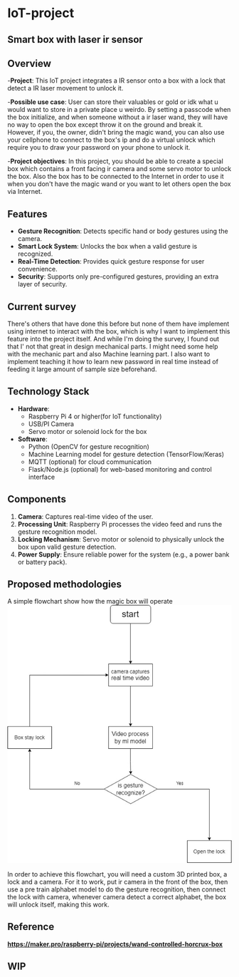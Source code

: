 # IoT-project

## Smart box with laser ir sensor

## Overview
-**Project**: This IoT project integrates a IR sensor onto a box with a lock that detect a IR laser movement to unlock it.

-**Possible use case**: User can store their valuables or gold or idk what u would want to store in a private place u weirdo. By setting a passcode when the box initialize, and when someone without a ir laser wand, they will have no way to open the box except throw it on the ground and break it. However, if you, the owner, didn't bring the magic wand, you can also use your cellphone to connect to the box's ip and do a virtual unlock which require you to draw your password on your phone to unlock it.

-**Project objectives**: In this project, you should be able to create a special box which contains a front facing ir camera and some servo motor to unlock the box. Also the box has to be connected to the Internet in order to use it when you don't have the magic wand or you want to let others open the box via Internet.

## Features
- **Gesture Recognition**: Detects specific hand or body gestures using the camera.
- **Smart Lock System**: Unlocks the box when a valid gesture is recognized.
- **Real-Time Detection**: Provides quick gesture response for user convenience.
- **Security**: Supports only pre-configured gestures, providing an extra layer of security.

## Current survey
There's others that have done this before but none of them have implement using internet to interact with the box, which is why I want to implement this feature into the project itself. And while I'm doing the survey, I found out that I' not that great in design mechanical parts. I might need some help with the mechanic part and also Machine learning part. I also want to implement teaching it how to learn new password in real time instead of feeding it large amount of sample size beforehand. 


## Technology Stack
- **Hardware**: 
  - Raspberry Pi 4 or higher(for IoT functionality)
  - USB/PI Camera
  - Servo motor or solenoid lock for the box
- **Software**:
  - Python (OpenCV for gesture recognition)
  - Machine Learning model for gesture detection (TensorFlow/Keras)
  - MQTT (optional) for cloud communication
  - Flask/Node.js (optional) for web-based monitoring and control interface

## Components
1. **Camera**: Captures real-time video of the user.
2. **Processing Unit**: Raspberry Pi processes the video feed and runs the gesture recognition model.
3. **Locking Mechanism**: Servo motor or solenoid to physically unlock the box upon valid gesture detection.
4. **Power Supply**: Ensure reliable power for the system (e.g., a power bank or battery pack).

## Proposed methodologies
A simple flowchart show how the magic box will operate
![A image to show flowchart of this project](flowchart.jpg)

In order to achieve this flowchart, you will need a custom 3D printed box, a lock and a camera. For it to work, put ir camera in the front of the box, then use a pre train alphabet model to 
do the gesture recognition, then connect the lock with camera, whenever camera detect a correct alphabet, the box will unlock itself, making this work.


## Reference
**https://maker.pro/raspberry-pi/projects/wand-controlled-horcrux-box**

## WIP